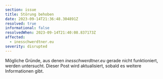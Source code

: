 ```yaml
---
section: issue
title: Störung behoben
date: 2023-09-14T21:36:48.304891Z
resolved: true
informational: false
resolvedWhen: 2023-09-14T21:40:08.837173Z
affected:
  - inesschwerdtner.eu
severity: disrupted
---
```

Mögliche Gründe, aus denen *inesschwerdtner.eu* gerade nicht funktioniert, werden untersucht. Dieser Post wird aktualisiert, sobald es weitere Informationen gibt.

        